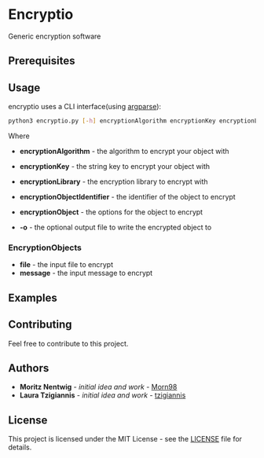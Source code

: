 # Encryptio 
Generic encryption software

## Prerequisites 

## Usage

encryptio uses a CLI interface(using [argparse](https://docs.python.org/3/library/argparse.html)): 

```bash
python3 encryptio.py [-h] encryptionAlgorithm encryptionKey encryptionLibrary encryptionObjectIdentifier (encryptionObject)
```

Where 
* **encryptionAlgorithm** - the algorithm to encrypt your object with
* **encryptionKey** - the string key to encrypt your object with
* **encryptionLibrary** - the encryption library to encrypt with
* **encryptionObjectIdentifier** - the identifier of the object to encrypt
* **encryptionObject** - the options for the object to encrypt

* **-o** - the optional output file to write the encrypted object to

### EncryptionObjects

* **file** - the input file to encrypt
* **message** - the input message to encrypt

## Examples

## Contributing 

Feel free to contribute to this project. 

## Authors 

* **Moritz Nentwig** - *initial idea and work* - [Morn98](https://github.com/Morn98)
* **Laura Tzigiannis** - *initial idea and work* - [tzigiannis](https://github.com/tzigiannis)

## License 

This project is licensed under the MIT License - see the [LICENSE](LICENSE) file for details. 
